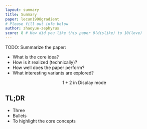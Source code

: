 ```yaml
---
layout: summary
title: Summary
paper: lecun1998gradient
# Please fill out info below
author: zhaoyue-zephyrus
score: 8 # How did you like this paper 0(dislike) to 10(love)
---
```


TODO: Summarize the paper:
* What is the core idea?
* How is it realized (technically)?
* How well does the paper perform?
* What interesting variants are explored?

$$
1+2 \textrm{ in Display mode}
$$

## TL;DR
* Three
* Bullets
* To highlight the core concepts
